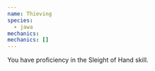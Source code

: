 ```yaml
---
name: Thieving
species:
  - jawa
mechanics:
mechanics: []
---
```

You have proficiency in the Sleight of Hand skill.
